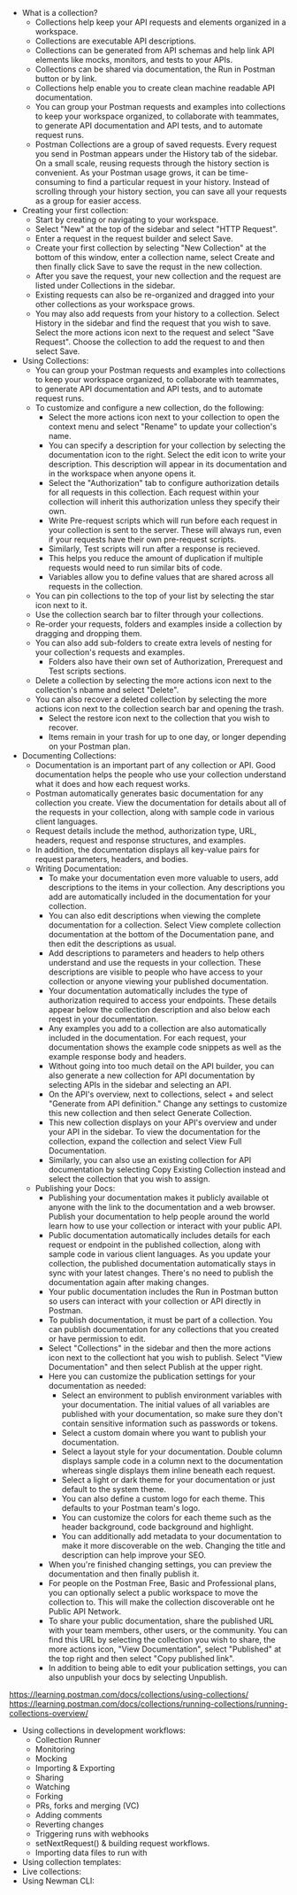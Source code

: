 - What is a collection?
  - Collections help keep your API requests and elements organized in a workspace.
  - Collections are executable API descriptions.
  - Collections can be generated from API schemas and help link API elements like mocks, monitors, and tests to your APIs.
  - Collections can be shared via documentation, the Run in Postman button or by link.
  - Collections help enable you to create clean machine readable API documentation.
  - You can group your Postman requests and examples into collections to keep your workspace organized, to collaborate with teammates, to generate API documentation and API tests, and to automate request runs.
  - Postman Collections are a group of saved requests. Every request you send in Postman appears under the History tab of the sidebar. On a small scale, reusing requests through the history section is convenient. As your Postman usage grows, it can be time-consuming to find a particular request in your history. Instead of scrolling through your history section, you can save all your requests as a group for easier access.
- Creating your first collection:
  - Start by creating or navigating to your workspace.
  - Select "New" at the top of the sidebar and select "HTTP Request".
  - Enter a request in the request builder and select Save.
  - Create your first collection by selecting "New Collection" at the bottom of this window, enter a collection name, select Create and then finally click Save to save the requst in the new collection.
  - After you save the request, your new collection and the request are listed under Collections in the sidebar.
  - Existing requests can also be re-organized and dragged into your other collections as your workspace grows.
  - You may also add requests from your history to a collection. Select History in the sidebar and find the request that you wish to save. Select the more actions icon next to the request and select "Save Request". Choose the collection to add the request to and then select Save.
- Using Collections:
  - You can group your Postman requests and examples into collections to keep your workspace organized, to collaborate with teammates, to generate API documentation and API tests, and to automate request runs.
  - To customize and configure a new collection, do the following:
    - Select the more actions icon next to your collection to open the context menu and select "Rename" to update your collection's name.
    - You can specify a description for your collection by selecting the documentation icon to the right. Select the edit icon to write your description. This description will appear in its documentation and in the workspace when anyone opens it.
    - Select the "Authorization" tab to configure authorization details for all requests in this collection. Each request within your collection will inherit this authorization unless they specify their own.
    - Write Pre-request scripts which will run before each request in your collection is sent to the server. These will always run, even if your requests have their own pre-request scripts.
    - Similarly, Test scripts will run after a response is recieved.
    - This helps you reduce the amount of duplication if multiple requests would need to run similar bits of code.
    - Variables allow you to define values that are shared across all requests in the collection.
   - You can pin collections to the top of your list by selecting the star icon next to it.
   - Use the collection search bar to filter through your collections.
   - Re-order your requests, folders and examples inside a collection by dragging and dropping them.
   - You can also add sub-folders to create extra levels of nesting for your collection's requests and examples.
     - Folders also have their own set of Authorization, Prerequest and Test scripts sections.
   - Delete a collection by selecting the more actions icon next to the collection's nbame and select "Delete".
   - You can also recover a deleted collection by selecting the more actions icon next to the collection search bar and opening the trash.
     - Select the restore icon next to the collection that you wish to recover.
     - Items remain in your trash for up to one day, or longer depending on your Postman plan.
- Documenting Collections:
  - Documentation is an important part of any collection or API. Good documentation helps the people who use your collection understand what it does and how each request works.
  - Postman automatically generates basic documentation for any collection you create. View the documentation for details about all of the requests in your collection, along with sample code in various client languages.
  - Request details include the method, authorization type, URL, headers, request and response structures, and examples.
  - In addition, the documentation displays all key-value pairs for request parameters, headers, and bodies.
  - Writing Documentation:
    - To make your documentation even more valuable to users, add descriptions to the items in your collection. Any descriptions you add are automatically included in the documentation for your collection.
    - You can also edit descriptions when viewing the complete documentation for a collection. Select View complete collection documentation at the bottom of the Documentation pane, and then edit the descriptions as usual.
    - Add descriptions to parameters and headers to help others understand and use the requests in your collection. These descriptions are visible to people who have access to your collection or anyone viewing your published documentation.
    - Your documentation automatically includes the type of authorization required to access your endpoints. These details appear below the collection description and also below each reqest in your documentation.
    - Any examples you add to a collection are also automatically included in the documentation. For each request, your documentation shows the example code snippets as well as the example response body and headers.
    - Without going into too much detail on the API builder, you can also generate a new collection for API documentation by selecting APIs in the sidebar and selecting an API.
    - On the API's overview, next to collections, select + and select "Generate from API definition." Change any settings to customize this new collection and then select Generate Collection.
    - This new collection displays on your API's overview and under your API in the sidebar. To view the documentation for the collection, expand the collection and select View Full Documentation.
    - Similarly, you can also use an existing collection for API documentation by selecting Copy Existing Collection instead and select the collection that you wish to assign.
  - Publishing your Docs:
    - Publishing your documentation makes it publicly available ot anyone with the link to the documentation and a web browser. Publish your documentation to help people around the world learn how to use your collection or interact with your public API.
    - Public documentation automatically includes details for each request or endpoint in the published collection, along with sample code in various client languages. As you update your collection, the published documentation automatically stays in sync with your latest changes. There's no need to publish the documentation again after making changes.
    - Your public documentation includes the Run in Postman button so users can interact with your collection or API directly in Postman.
    - To publish documentation, it must be part of a collection. You can publish documentation for any collections that you created or have permission to edit.
    - Select "Collections" in the sidebar and then the more actions icon next to the collectiont hat you wish to publish. Select "View Documentation" and then select Publish at the upper right.
    - Here you can customize the publication settings for your documentation as needed:
      - Select an environment to publish environment variables with your documentation. The initial values of all variables are published with your documentation, so make sure they don't contain sensitive information such as passwords or tokens.
      - Select a custom domain where you want to publish your documentation.
      - Select a layout style for your documentation. Double column displays sample code in a column next to the documentation whereas single displays them inline beneath each request.
      - Select a light or dark theme for your documentation or just default to the system theme.
      - You can also define a custom logo for each theme. This defaults to your Postman team's logo.
      - You can customize the colors for each theme such as the header background, code background and highlight.
      - You can additionally add metadata to your documentation to make it more discoverable on the web. Changing the title and description can help improve your SEO.
    - When you're finished changing settings, you can preview the documentation and then finally publish it.
    - For people on the Postman Free, Basic and Professional plans, you can optionally select a public workspace to move the collection to. This will make the collection discoverable ont he Public API Network.
    - To share your public documentation, share the published URL with your team members, other users, or the community. You can find this URL by selecting the collection you wish to share, the more actions icon, "View Documentation", select "Published" at the top right and then select "Copy published link".
    - In addition to being able to edit your publication settings, you can also unpublish your docs by selecting Unpublish.

https://learning.postman.com/docs/collections/using-collections/
https://learning.postman.com/docs/collections/running-collections/running-collections-overview/
- Using collections in development workflows:
  - Collection Runner
  - Monitoring
  - Mocking
  - Importing & Exporting
  - Sharing
  - Watching
  - Forking
  - PRs, forks and merging (VC)
  - Adding comments
  - Reverting changes
  - Triggering runs with webhooks
  - setNextRequest() & building request workflows.
  - Importing data files to run with
- Using collection templates:
- Live collections:
- Using Newman CLI:
